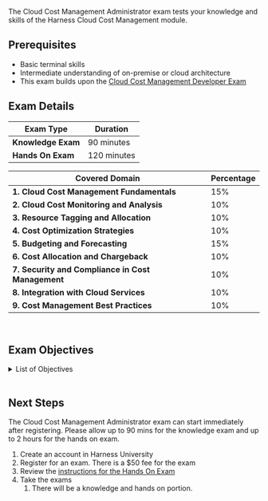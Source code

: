 The Cloud Cost Management Administrator exam tests your knowledge and skills of the Harness Cloud Cost Management module.  

## Prerequisites

- Basic terminal skills
- Intermediate understanding of on-premise or cloud architecture
- This exam builds upon the [Cloud Cost Management Developer Exam](/university/cloud-cost-management)

## Exam Details
| Exam Type                               | Duration         |
| ----------------------------------- | --------------- |
| **Knowledge Exam** | 90 minutes |
| **Hands On Exam** | 120 minutes |


| Covered Domain                                     | Percentage |
|----------------------------------------------------|------------|
| **1. Cloud Cost Management Fundamentals**           | 15%        |
| **2. Cloud Cost Monitoring and Analysis**           | 10%        |
| **3. Resource Tagging and Allocation**              | 10%        |
| **4. Cost Optimization Strategies**                  | 10%        |
| **5. Budgeting and Forecasting**                     | 15%        |
| **6. Cost Allocation and Chargeback**               | 10%        |
| **7. Security and Compliance in Cost Management**    | 10%        |
| **8. Integration with Cloud Services**              | 10%        |
| **9. Cost Management Best Practices**               | 10%        |


<br />

## Exam Objectives

<details>
<summary>List of Objectives</summary>

The following is a detailed list of exam objectives:

| #   | Objective                                                   |
|-----|-------------------------------------------------------------|
| **1** | **Cloud Cost Management Fundamentals**                     |
| 1.1 | Explain the core concepts and principles of cloud cost management. |
| 1.2 | Identify key cost drivers and factors affecting cloud expenses. |
| 1.3 | Understand the financial implications of different cloud service models (e.g., IaaS, PaaS, SaaS). |
| **2** | **Cloud Cost Monitoring and Analysis**                     |
| 2.1 | Set up cost monitoring and reporting tools within Harness. |
| 2.2 | Analyze cloud cost data to identify cost optimization opportunities. |
| 2.3 | Create customized cost reports and dashboards for different stakeholders. |
| **3** | **Resource Tagging and Allocation**                         |
| 3.1 | Implement a resource tagging strategy for tracking cloud costs. |
| 3.2 | Allocate costs to specific departments, teams, or projects based on resource tags. |
| 3.3 | Ensure accurate and granular cost allocation to improve cost visibility. |
| **4** | **Cost Optimization Strategies**                             |
| 4.1 | Develop cost optimization strategies tailored to specific cloud providers (e.g., AWS, Azure, GCP). |
| 4.2 | Identify and implement cost-saving measures, such as reserved instances, spot instances, and scaling policies. |
| 4.3 | Monitor and evaluate the effectiveness of cost optimization efforts. |
| **5** | **Budgeting and Forecasting**                                 |
| 5.1 | Create and manage budgets for cloud spending. |
| 5.2 | Forecast future cloud costs based on historical data and usage trends. |
| 5.3 | Implement alerts and notifications to proactively manage budget overruns. |
| **6** | **Cost Allocation and Chargeback**                           |
| 6.1 | Establish a cost allocation framework to distribute cloud costs accurately among business units or customers. |
| 6.2 | Implement chargeback mechanisms to invoice internal or external stakeholders based on their cloud resource consumption. |
| 6.3 | Ensure compliance with cost allocation and chargeback policies. |
| **7** | **Security and Compliance in Cost Management**                |
| 7.1 | Address security considerations when dealing with cost management data and tools. |
| 7.2 | Ensure compliance with data protection regulations (e.g., GDPR) in handling cost-related information. |
| 7.3 | Implement role-based access control (RBAC) to secure cost management resources. |
| **8** | **Integration with Cloud Services**                          |
| 8.1 | Integrate Harness Cloud Cost Management with various cloud service providers and data sources. |
| 8.2 | Automate data collection and ingestion processes for real-time cost tracking. |
| 8.3 | Leverage APIs and connectors for seamless integration with cloud platforms. |
| **9** | **Cost Management Best Practices**                           |
| 9.1 | Promote best practices for cost management across the organization. |
| 9.2 | Collaborate with stakeholders to align cost management efforts with business goals. |
| 9.3 | Stay updated with the latest cloud cost management trends, tools, and industry benchmarks. |


</details>

<br />

## Next Steps

The Cloud Cost Management Administrator exam can start immediately after registering. Please allow up to 90 mins for the knowledge exam and up to 2 hours for the hands on exam.

1. Create an account in Harness University
2. Register for an exam. There is a $50 fee for the exam
3. Review the [instructions for the Hands On Exam](/university/instructions)
4. Take the exams
    1. There will be a knowledge and hands on portion.	
